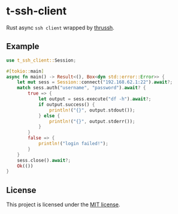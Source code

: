 # t-ssh-client
Rust async `ssh client` wrapped by [thrussh](https://pijul.org/thrussh).

## Example
```rust
use t_ssh_client::Session;

#[tokio::main]
async fn main() -> Result<(), Box<dyn std::error::Error>> {
    let mut sess = Session::connect("192.168.62.1:22").await?;
    match sess.auth("username", "password").await? {
        true => {
            let output = sess.execute("df -h").await?;
            if output.success() {
                println!("{}", output.stdout());
            } else {
                println!("{}", output.stderr());
            }
        }
        false => {
            println!("login failed!");
        }
    }
    sess.close().await?;
    Ok(())
}
```

## License

This project is licensed under the [MIT license].

[MIT license]: https://github.com/kolapapa/t-ssh-client/blob/main/LICENSE
